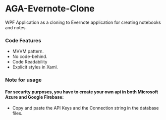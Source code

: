 # AGA-Evernote-Clone
WPF Application as a cloning to Evernote application for creating notebooks and notes.

### Code Features
* MVVM pattern.
* No code-behind.
* Code Readability
* Explicit styles in Xaml.

### Note for usage
#### For security purposes, you have to create your own api in both Microsoft Azure and Google Firebase:
* Copy and paste the API Keys and the Connection string in the database files.
